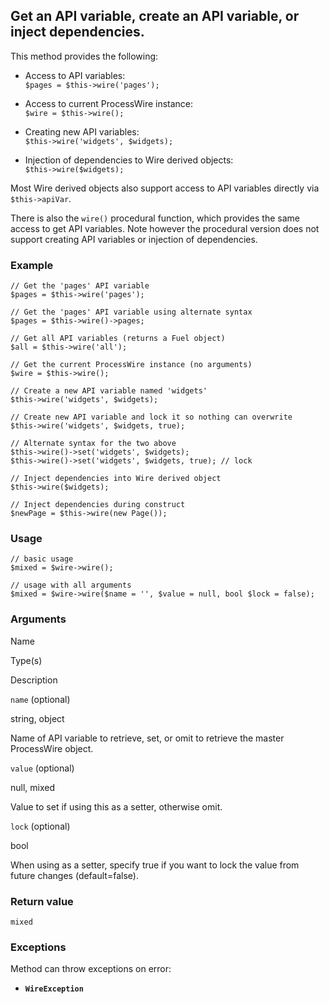 Get an API variable, create an API variable, or inject dependencies.
--------------------------------------------------------------------

This method provides the following:

*   Access to API variables:  
    `$pages = $this->wire('pages');`
    
*   Access to current ProcessWire instance:  
    `$wire = $this->wire();`
    
*   Creating new API variables:  
    `$this->wire('widgets', $widgets);`
    
*   Injection of dependencies to Wire derived objects:  
    `$this->wire($widgets);`
    

Most Wire derived objects also support access to API variables directly via `$this->apiVar`.

There is also the `wire()` procedural function, which provides the same access to get API variables. Note however the procedural version does not support creating API variables or injection of dependencies.

### Example

    // Get the 'pages' API variable
    $pages = $this->wire('pages');
    
    // Get the 'pages' API variable using alternate syntax
    $pages = $this->wire()->pages;
    
    // Get all API variables (returns a Fuel object)
    $all = $this->wire('all');
    
    // Get the current ProcessWire instance (no arguments)
    $wire = $this->wire();
    
    // Create a new API variable named 'widgets'
    $this->wire('widgets', $widgets);
    
    // Create new API variable and lock it so nothing can overwrite
    $this->wire('widgets', $widgets, true);
    
    // Alternate syntax for the two above
    $this->wire()->set('widgets', $widgets);
    $this->wire()->set('widgets', $widgets, true); // lock
    
    // Inject dependencies into Wire derived object
    $this->wire($widgets);
    
    // Inject dependencies during construct
    $newPage = $this->wire(new Page());

### Usage

    // basic usage
    $mixed = $wire->wire();
    
    // usage with all arguments
    $mixed = $wire->wire($name = '', $value = null, bool $lock = false);

### Arguments

Name

Type(s)

Description

`name` (optional)

string, object

Name of API variable to retrieve, set, or omit to retrieve the master ProcessWire object.

`value` (optional)

null, mixed

Value to set if using this as a setter, otherwise omit.

`lock` (optional)

bool

When using as a setter, specify true if you want to lock the value from future changes (default=false).

### Return value

`mixed`

### Exceptions

Method can throw exceptions on error:

*   **`WireException`**
    

